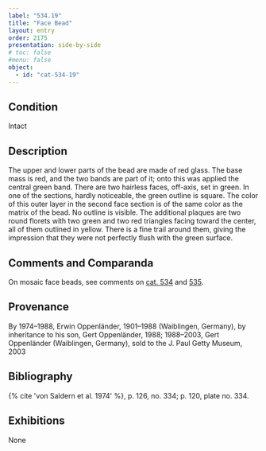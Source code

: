```yaml
---
label: "534.19"
title: "Face Bead"
layout: entry
order: 2175
presentation: side-by-side
# toc: false
#menu: false 
object:
  - id: "cat-534-19"
---
```


## Condition

Intact

## Description

The upper and lower parts of the bead are made of red glass. The base mass is red, and the two bands are part of it; onto this was applied the central green band. There are two hairless faces, off-axis, set in green. In one of the sections, hardly noticeable, the green outline is square. The color of this outer layer in the second face section is of the same color as the matrix of the bead. No outline is visible. The additional plaques are two round florets with two green and two red triangles facing toward the center, all of them outlined in yellow. There is a fine trail around them, giving the impression that they were not perfectly flush with the green surface.

## Comments and Comparanda

On mosaic face beads, see comments on [cat. 534](/catalogue/cat-534) and [535](/catalogue/cat-535).

## Provenance

By 1974–1988, Erwin Oppenländer, 1901–1988 (Waiblingen, Germany), by inheritance to his son, Gert Oppenländer, 1988; 1988–2003, Gert Oppenländer (Waiblingen, Germany), sold to the J. Paul Getty Museum, 2003

## Bibliography

{% cite 'von Saldern et al. 1974' %}, p. 126, no. 334; p. 120, plate no. 334.

## Exhibitions

None